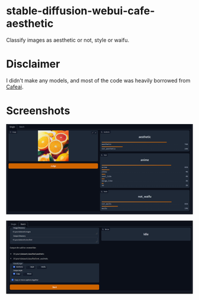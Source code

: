 # stable-diffusion-webui-cafe-aesthetic
Classify images as aesthetic or not, style or waifu.

# Disclaimer
I didn't make any models, and most of the code was heavily borrowed from [Cafeai](https://huggingface.co/cafeai).

# Screenshots
![single process](./screenshots/single.png)

![batch process](screenshots/batch.png)

